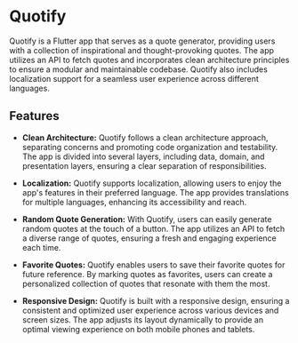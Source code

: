 # Quotify

Quotify is a Flutter app that serves as a quote generator, providing users with a collection of inspirational and thought-provoking quotes. The app utilizes an API to fetch quotes and incorporates clean architecture principles to ensure a modular and maintainable codebase. Quotify also includes localization support for a seamless user experience across different languages.

## Features

- **Clean Architecture:** Quotify follows a clean architecture approach, separating concerns and promoting code organization and testability. The app is divided into several layers, including data, domain, and presentation layers, ensuring a clear separation of responsibilities.

- **Localization:** Quotify supports localization, allowing users to enjoy the app's features in their preferred language. The app provides translations for multiple languages, enhancing its accessibility and reach.

- **Random Quote Generation:** With Quotify, users can easily generate random quotes at the touch of a button. The app utilizes an API to fetch a diverse range of quotes, ensuring a fresh and engaging experience each time.

- **Favorite Quotes:** Quotify enables users to save their favorite quotes for future reference. By marking quotes as favorites, users can create a personalized collection of quotes that resonate with them the most.

- **Responsive Design:** Quotify is built with a responsive design, ensuring a consistent and optimized user experience across various devices and screen sizes. The app adjusts its layout dynamically to provide an optimal viewing experience on both mobile phones and tablets.
